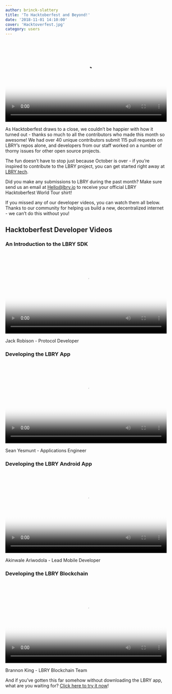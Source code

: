 ```yaml
---
author: brinck-slattery
title: 'To Hacktoberfest and Beyond!'
date: '2018-11-01 14:10:00'
cover: 'Hacktoverfest.jpg'
category: users
---
```


<video width="100%" controls poster="https://spee.ch/@thumbnails:e7b0620f6e5a56031cbfc8b9373b02d6ed63c39c/Hacktoberfest-thumb.png" src="https://spee.ch/9bb73cecc938907424c1705339751e21eea559a5/Hacktoberfest.mp4"/></video>

As Hacktoberfest draws to a close, we couldn’t be happier with how it turned out - thanks so much to all the contributors who made this month so awesome! We had over 40 unique contributors submit 115 pull requests on LBRY’s repos alone, and developers from our staff worked on a number of thorny issues for other open source projects.

The fun doesn’t have to stop just because October is over - if you’re inspired to contribute to the LBRY project, you can get started right away at [LBRY.tech](https://LBRY.tech).

Did you make any submissions to LBRY during the past month? Make sure send us an email at [Hello@lbry.io](mailto:hello@lbry.io) to receive your official LBRY Hacktoberfest World Tour shirt!

If you missed any of our developer videos, you can watch them all below. Thanks to our community for helping us build a new, decentralized internet - we can’t do this without you!

## Hacktoberfest Developer Videos

### An Introduction to the LBRY SDK

<video width="100%" controls poster="https://spee.ch/2018-10-04-17-13-54-017046806.png" src="https://spee.ch/967f99344308f1e90f0620d91b6c93e4dfb240e0/lbrynet-dev-setup.mp4"/></video>

Jack Robison - Protocol Developer

### Developing the LBRY App

<video width="100%" controls poster="https://spee.ch/0eb2871ab94eff326092a09d3cef3d92a8a17328/LekYu2Oh72ZapeHJVtWJ4xVx.png" src="https://spee.ch/7da73fc508ffc4ff8b2711e3c3950110430b0c5f/LBRYAppDesign.mp4"/></video>

Sean Yesmunt - Applications Engineer

### Developing the LBRY Android App

<video width="100%" controls poster="https://spee.ch/8f79b13ba112d89ebbd6bea640b30de69bae5b2d/lsRtwuHp7i7ZzYwAx3lpj1nP.png" src="https://spee.ch/e781060bc708247f07afebc02d5f75cfba8e2c4b/video-2018-10-15053403.mp4"/></video>

Akinwale Ariwodola - Lead Mobile Developer

### Developing the LBRY Blockchain

<video width="100%" controls poster="https://spee.ch/bb19de2e4d52699541f59b5a0c9f8284c65859cd/Un9H5xmnkKDDjk7yFYZ04Uv7.png" src="https://spee.ch/5803b66dca7707584b36fe6b644f278fc39d1adf/intro-to-LBRYcrd.mp4"/></video>

Brannon King - LBRY Blockchain Team

And if you’ve gotten this far somehow without downloading the LBRY app, what are you waiting for? [Click here to try it now](https://lbry.io/get)!
